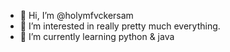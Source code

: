 - 👋 Hi, I’m @holymfvckersam
- 👀 I’m interested in really pretty much everything.
- 🌱 I’m currently learning python & java
<!---
holymfvckersam/holymfvckersam is a ✨ special ✨ repository because its `README.md` (this file) appears on your GitHub profile.
You can click the Preview link to take a look at your changes.
--->
